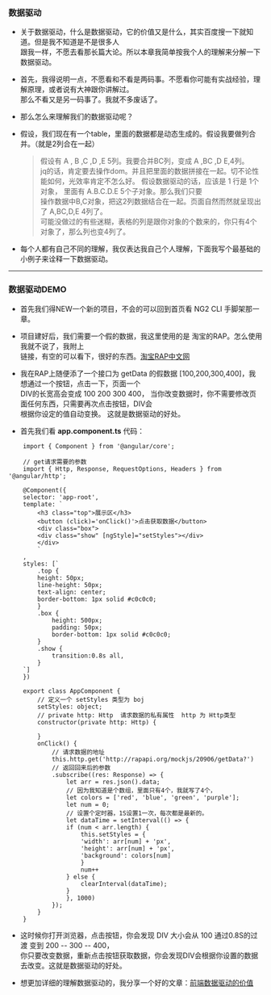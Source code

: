 ### 数据驱动

* 关于数据驱动，什么是数据驱动，它的价值又是什么，其实百度搜一下就知道。但是我不知道是不是很多人   
跟我一样，不愿去看那长篇大论。所以本章我简单按我个人的理解来分解一下数据驱动。

* 首先，我得说明一点，不愿看和不看是两码事。不愿看你可能有实战经验，理解原理，或者说有大神跟你讲解过。   
那么不看又是另一码事了。我就不多废话了。

* 那么怎么来理解我们的数据驱动呢？

* 假设，我们现在有一个table，里面的数据都是动态生成的。假设我要做列合并。（就是2列合在一起）
    > 假设有 A , B ,C ,D ,E 5列。我要合并BC列，变成 A ,BC ,D E,4列。   
    jq的话，肯定要去操作dom。并且把里面的数据拼接在一起。切不论性能如何，光效率肯定不怎么好。
    > 假设数据驱动的话，应该是 1 行是 1个对象， 里面有 A.B.C.D.E 5个子对象。那么我们只要   
    操作数据中B,C对象，把这2列数据结合在一起。页面自然而然就呈现出了  A,BC,D,E 4列了。   
    > 可能没做过的有些迷糊，表格的列是跟你对象的个数来的，你只有4个对象了，那么列也变4列了。

* 每个人都有自己不同的理解，我仅表达我自己个人理解，下面我写个最基础的小例子来诠释一下数据驱动。


---

### 数据驱动DEMO    

* 首先我们得NEW一个新的项目，不会的可以回到首页看 NG2 CLI 手脚架那一章。

* 项目建好后，我们需要一个假的数据，我这里使用的是 淘宝的RAP。怎么使用我就不说了，我附上   
链接，有空的可以看下，很好的东西。[淘宝RAP中文网](http://rapapi.org/org/index.do)

* 我在RAP上随便添了一个接口为 getData 的假数据 [100,200,300,400]，我想通过一个按钮，点击一下，页面一个   
DIV的长宽高会变成 100 200 300 400， 当你改变数据时，你不需要修改页面任何东西，只需要再次点击按钮，DIV会   
根据你设定的值自动变换。 这就是数据驱动的好处。

* 首先我们看 **app.component.ts** 代码：

```
    import { Component } from '@angular/core';

    // get请求需要的参数
    import { Http, Response, RequestOptions, Headers } from '@angular/http';

    @Component({
    selector: 'app-root',
    template: `
        <h3 class="top">展示区</h3>
        <button (click)='onClick()'>点击获取数据</button>
        <div class="box">
        <div class="show" [ngStyle]="setStyles"></div>
        </div>
        `
    ,
    styles: [`
        .top {
        height: 50px;
        line-height: 50px;
        text-align: center;
        border-bottom: 1px solid #c0c0c0;
        }
        .box {
            height: 500px;
            padding: 50px;
            border-bottom: 1px solid #c0c0c0;
        }
        .show {
            transition:0.8s all,
        }
    `]
    })

    export class AppComponent {
        // 定义一个 setStyles 类型为 boj
        setStyles: object;
        // private http: Http  请求数据的私有属性  http 为 Http类型
        constructor(private http: Http) {

        }
        onClick() {
            // 请求数据的地址
            this.http.get('http://rapapi.org/mockjs/20906/getData?')
            // 返回回来后的参数
            .subscribe((res: Response) => {
                let arr = res.json().data;
                // 因为我知道是个数组，里面只有4个，我就写了4个，
                let colors = ['red', 'blue', 'green', 'purple'];
                let num = 0;
                // 设置个定时器，1S设置1一次，每次都是最新的。
                let dataTime = setInterval(() => {
                if (num < arr.length) {
                    this.setStyles = {
                    'width': arr[num] + 'px',
                    'height': arr[num] + 'px',
                    'background': colors[num]
                    }
                    num++
                } else {
                    clearInterval(dataTime);
                }
                }, 1000)
            });
        }
    }

```

* 这时候你打开浏览器，点击按钮，你会发现 DIV 大小会从 100 通过0.8S的过渡 变到 200 -- 300 -- 400，   
你只要改变数据，重新点击按钮获取数据，你会发现DIV会根据你设置的数据去改变。这就是数据驱动的好处。

* 想更加详细的理解数据驱动的，我分享一个好的文章：[前端数据驱动的价值](https://segmentfault.com/a/1190000004400337)

